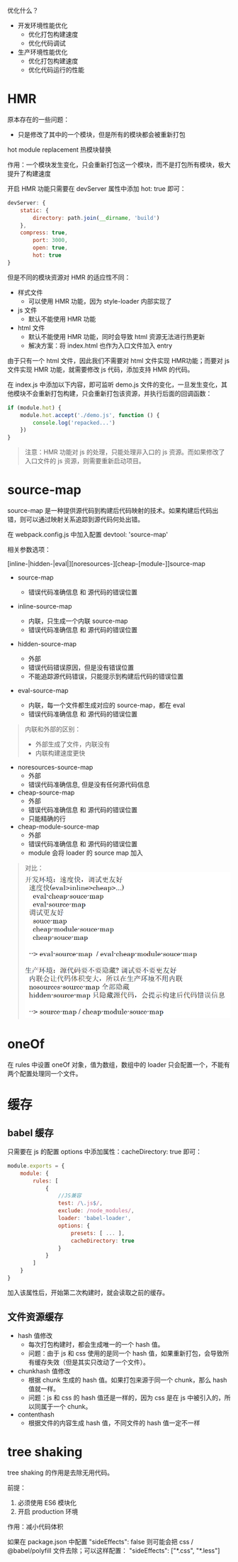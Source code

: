 优化什么？

+ 开发环境性能优化
  + 优化打包构建速度
  + 优化代码调试
+ 生产环境性能优化
  + 优化打包构建速度
  + 优化代码运行的性能

# HMR

原本存在的一些问题：

+ 只是修改了其中的一个模块，但是所有的模块都会被重新打包

hot module replacement 热模块替换

作用：一个模块发生变化，只会重新打包这一个模块，而不是打包所有模块，极大提升了构建速度

开启 HMR 功能只需要在 devServer 属性中添加 hot: true 即可：

```js
devServer: {
    static: {
        directory: path.join(__dirname, 'build')
    },
    compress: true,
        port: 3000,
        open: true,
        hot: true
}
```

但是不同的模块资源对 HMR 的适应性不同：

+ 样式文件
  + 可以使用 HMR 功能，因为 style-loader 内部实现了
+ js 文件
  + 默认不能使用 HMR 功能
+ html 文件
  + 默认不能使用 HMR 功能，同时会导致 html 资源无法进行热更新
  + 解决方案：将 index.html 也作为入口文件加入 entry

由于只有一个 html 文件，因此我们不需要对 html 文件实现 HMR功能；而要对 js 文件实现 HMR 功能，就需要修改 js 代码，添加支持 HMR 的代码。

在 index.js 中添加以下内容，即可监听 demo.js 文件的变化，一旦发生变化，其他模块不会重新打包构建，只会重新打包该资源，并执行后面的回调函数：

```js
if (module.hot) {
    module.hot.accept('./demo.js', function () {
        console.log('repacked...')
    })
}
```

> 注意：HMR 功能对 js 的处理，只能处理非入口的 js 资源。而如果修改了入口文件的 js 资源，则需要重新启动项目。

# source-map

source-map 是一种提供源代码到构建后代码映射的技术。如果构建后代码出错，则可以通过映射关系追踪到源代码何处出错。

在 webpack.config.js 中加入配置 devtool: 'source-map'

相关参数选项：

\[inline-|hidden-|eval|][noresources-]\[cheap-[module-]]source-map

+ source-map
  + 错误代码准确信息 和 源代码的错误位置

+ inline-source-map
  + 内联，只生成一个内联 source-map
  + 错误代码准确信息 和 源代码的错误位置
+ hidden-source-map
  + 外部
  + 错误代码错误原因，但是没有错误位置
  + 不能追踪源代码错误，只能提示到构建后代码的错误位置
+ eval-source-map
  + 内联，每一个文件都生成对应的 source-map，都在 eval
  + 错误代码准确信息 和 源代码的错误位置

> 内联和外部的区别：
>
> + 外部生成了文件，内联没有
> + 内联构建速度更快

+ noresources-source-map
  + 外部
  + 错误代码准确信息, 但是没有任何源代码信息
+ cheap-source-map
  + 外部
  + 错误代码准确信息 和 源代码的错误位置 
  + 只能精确的行
+ cheap-module-source-map
  + 外部
  + 错误代码准确信息 和 源代码的错误位置 
  + module 会将 loader 的 source map 加入

> 对比：![img-24](./img/24.png)

# oneOf

在 rules 中设置 oneOf 对象，值为数组，数组中的 loader 只会配置一个，不能有两个配置处理同一个文件。

# 缓存

## babel 缓存

只需要在 js 的配置 options 中添加属性：cacheDirectory: true 即可：

```js
module.exports = {
    module: {
        rules: [
            {
                //JS兼容
                test: /\.js$/,
                exclude: /node_modules/,
                loader: 'babel-loader',
                options: {
                    presets: [ ... ],
                    cacheDirectory: true
                }
            }
        ]
    }
}
```

加入该属性后，开始第二次构建时，就会读取之前的缓存。

## 文件资源缓存

+ hash 值修改
  + 每次打包构建时，都会生成唯一的一个 hash 值。
  + 问题：由于 js 和 css 使用的是同一个 hash 值，如果重新打包，会导致所有缓存失效（但是其实只改动了一个文件）。
+ chunkhash 值修改
  + 根据 chunk 生成的 hash 值。如果打包来源于同一个 chunk，那么 hash 值就一样。
  + 问题：js 和 css 的 hash 值还是一样的，因为 css 是在 js 中被引入的，所以同属于一个 chunk。
+ contenthash
  + 根据文件的内容生成 hash 值，不同文件的 hash 值一定不一样

# tree shaking

tree shaking 的作用是去除无用代码。

前提：

1. 必须使用 ES6 模块化
2. 开启 production 环境

作用：减小代码体积

如果在 package.json 中配置 "sideEffects": false 则可能会把 css / @babel/polyfill 文件去除；可以这样配置： "sideEffects": ["*.css", "\*.less"]

